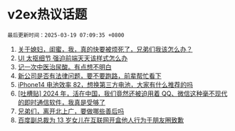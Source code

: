 # v2ex热议话题

`最后更新时间：2025-03-19 07:09:35 +0800`

1. [关于媳妇，闺蜜，我，真的快要被烦死了，兄弟们我该怎么办？](https://www.v2ex.com/t/1119364)
1. [UI 太抠细节 强迫前端天天该样式怎么办](https://www.v2ex.com/t/1119212)
1. [记一次中医治尿酸。有点想不明白](https://www.v2ex.com/t/1119214)
1. [新公司是否有法律问题，要不要跑路，前辈帮忙看下](https://www.v2ex.com/t/1119268)
1. [iPhone14 电池效率 82，想换第三方电池，大家有什么推荐的吗](https://www.v2ex.com/t/1119202)
1. [[吐槽贴] 2024 年，活在中国，我们竟然还被迫用着 QQ、微信这种毫不现代的即时通信软件，我真是受够了](https://www.v2ex.com/t/1119312)
1. [兄弟们，离开北上广，要做哪些善后吗](https://www.v2ex.com/t/1119231)
1. [百度副总裁为 13 岁女儿在互联网开盒他人行为于朋友圈致歉](https://www.v2ex.com/t/1119243)

